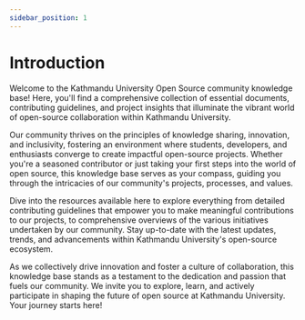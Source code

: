 ```yaml
---
sidebar_position: 1
---
```


# Introduction

Welcome to the Kathmandu University Open Source community knowledge base! Here,
you'll find a comprehensive collection of essential documents, contributing
guidelines, and project insights that illuminate the vibrant world of
open-source collaboration within Kathmandu University.

Our community thrives on the principles of knowledge sharing, innovation, and
inclusivity, fostering an environment where students, developers, and
enthusiasts converge to create impactful open-source projects. Whether you're a
seasoned contributor or just taking your first steps into the world of open
source, this knowledge base serves as your compass, guiding you through the
intricacies of our community's projects, processes, and values.

Dive into the resources available here to explore everything from detailed
contributing guidelines that empower you to make meaningful contributions to our
projects, to comprehensive overviews of the various initiatives undertaken by
our community. Stay up-to-date with the latest updates, trends, and advancements
within Kathmandu University's open-source ecosystem.

As we collectively drive innovation and foster a culture of collaboration, this
knowledge base stands as a testament to the dedication and passion that fuels
our community. We invite you to explore, learn, and actively participate in
shaping the future of open source at Kathmandu University. Your journey starts
here!
